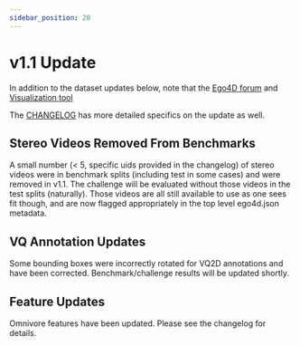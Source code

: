 ```yaml
---
sidebar_position: 20
---
```


# v1.1 Update

In addition to the dataset updates below, note that the [Ego4D forum](https://discuss.ego4d-data.org/) and [Visualization tool](./viz.md)

The [CHANGELOG](https://github.com/facebookresearch/Ego4d/blob/main/CHANGELOG) has more detailed specifics on the update as well.

## Stereo Videos Removed From Benchmarks

A small number (< 5, specific uids provided in the changelog) of stereo videos were in benchmark splits (including test in some cases) and were removed in v1.1.  The challenge will be evaluated without those videos in the test splits (naturally).  Those videos are all still available to use as one sees fit though, and are now flagged appropriately in the top level ego4d.json metadata.

## VQ Annotation Updates

Some bounding boxes were incorrectly rotated for VQ2D annotations and have been corrected.  Benchmark/challenge results will be updated shortly.

## Feature Updates

Omnivore features have been updated.  Please see the changelog for details.


